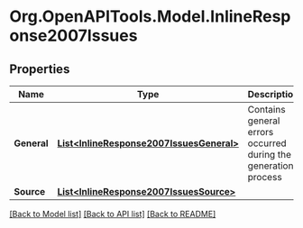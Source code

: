 
# Org.OpenAPITools.Model.InlineResponse2007Issues

## Properties

Name | Type | Description | Notes
------------ | ------------- | ------------- | -------------
**General** | [**List&lt;InlineResponse2007IssuesGeneral&gt;**](InlineResponse2007IssuesGeneral.md) | Contains general errors occurred during the generation process | [optional] 
**Source** | [**List&lt;InlineResponse2007IssuesSource&gt;**](InlineResponse2007IssuesSource.md) |  | [optional] 

[[Back to Model list]](../README.md#documentation-for-models)
[[Back to API list]](../README.md#documentation-for-api-endpoints)
[[Back to README]](../README.md)

